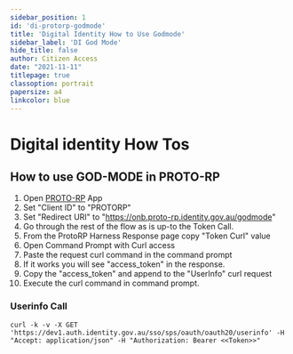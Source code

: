 ```yaml
---
sidebar_position: 1
id: 'di-protorp-godmode'
title: 'Digital Identity How to Use Godmode'
sidebar_label: 'DI God Mode'
hide_title: false
author: Citizen Access
date: "2021-11-11"
titlepage: true
classoption: portrait
papersize: a4
linkcolor: blue
---
```


# Digital identity How Tos

## How to use GOD-MODE in PROTO-RP
1. Open [PROTO-RP](https://onb.proto-rp.identity.gov.au/proto-rp) App
1. Set "Client ID" to "PROTORP"
1. Set "Redirect URI" to "https://onb.proto-rp.identity.gov.au/godmode"
1. Go through the rest of the flow as is up-to the Token Call.
1. From the ProtoRP Harness Response page copy "Token Curl" value
1. Open Command Prompt with Curl access
1. Paste the request curl command in the command prompt
1. If it works you will see "access_token" in the response.
1. Copy the "access_token" and append to the "UserInfo" curl request
1. Execute the curl command in command prompt.

### Userinfo Call
`curl -k -v -X GET 'https://dev1.auth.identity.gov.au/sso/sps/oauth/oauth20/userinfo' -H "Accept: application/json" -H "Authorization: Bearer <<Token>>"`
